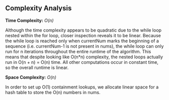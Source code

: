 ## Complexity Analysis 

**Time Complexity:** *O(n)*

Although the time complexity appears to be quadratic due to the while loop nested within the for loop, closer inspection reveals it to be linear. Because the while loop is reached only when currentNum marks the beginning of a sequence (i.e. currentNum-1 is not present in nums), the while loop can only run for n iterations throughout the entire runtime of the algorithm. This means that despite looking like O(n*n) complexity, the nested loops actually run in O(n + n) = O(n) time. All other computations occur in constant time, so the overall runtime is linear.

**Space Complexity:** *O(n)*

In order to set up O(1) containment lookups, we allocate linear space for a hash table to store the O(n) numbers in nums.